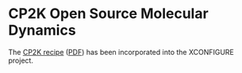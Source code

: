 # CP2K Open Source Molecular Dynamics

The [CP2K recipe](https://xconfigure.readthedocs.io/cp2k/) ([PDF](https://github.com/hfp/xconfigure/raw/master/xconfigure.pdf)) has been incorporated into the XCONFIGURE project.
